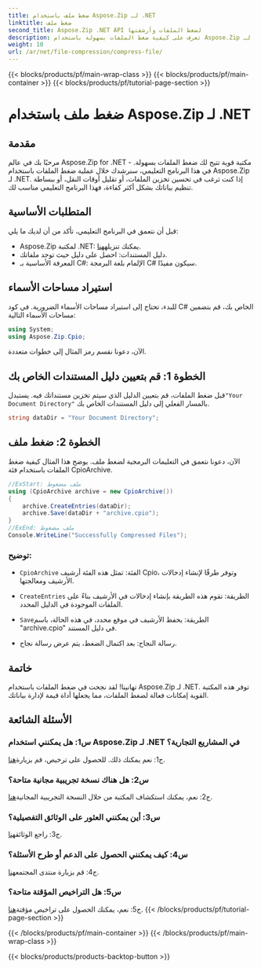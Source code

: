 ```yaml
---
title: ضغط ملف باستخدام Aspose.Zip لـ .NET
linktitle: ضغط ملف
second_title: Aspose.Zip .NET API لضغط الملفات وأرشفتها
description: تعرف على كيفية ضغط الملفات بسهولة باستخدام Aspose.Zip لـ .NET. اتبع برنامجنا التعليمي خطوة بخطوة لإدارة الملفات بكفاءة.
weight: 10
url: /ar/net/file-compression/compress-file/
---
```


{{< blocks/products/pf/main-wrap-class >}}
{{< blocks/products/pf/main-container >}}
{{< blocks/products/pf/tutorial-page-section >}}

# ضغط ملف باستخدام Aspose.Zip لـ .NET

## مقدمة

مرحبًا بك في عالم Aspose.Zip for .NET - مكتبة قوية تتيح لك ضغط الملفات بسهولة. في هذا البرنامج التعليمي، سنرشدك خلال عملية ضغط الملفات باستخدام Aspose.Zip لـ .NET. إذا كنت ترغب في تحسين تخزين الملفات، أو تقليل أوقات النقل، أو ببساطة تنظيم بياناتك بشكل أكثر كفاءة، فهذا البرنامج التعليمي مناسب لك.

## المتطلبات الأساسية

قبل أن نتعمق في البرنامج التعليمي، تأكد من أن لديك ما يلي:

-  Aspose.Zip لمكتبة .NET: يمكنك تنزيله[هنا](https://releases.aspose.com/zip/net/).
- دليل المستندات: احصل على دليل حيث توجد ملفاتك.
- المعرفة الأساسية بـ C#: الإلمام بلغة البرمجة C# سيكون مفيدًا.

## استيراد مساحات الأسماء

للبدء، تحتاج إلى استيراد مساحات الأسماء الضرورية. في كود C# الخاص بك، قم بتضمين مساحات الأسماء التالية:

```csharp
using System;
using Aspose.Zip.Cpio;
```

الآن، دعونا نقسم رمز المثال إلى خطوات متعددة.

## الخطوة 1: قم بتعيين دليل المستندات الخاص بك

 قبل ضغط الملفات، قم بتعيين الدليل الذي سيتم تخزين مستنداتك فيه. يستبدل`"Your Document Directory"` بالمسار الفعلي إلى دليل المستندات الخاص بك.

```csharp
string dataDir = "Your Document Directory";
```

## الخطوة 2: ضغط ملف

الآن، دعونا نتعمق في التعليمات البرمجية لضغط ملف. يوضح هذا المثال كيفية ضغط الملفات باستخدام فئة CpioArchive.

```csharp
//ExStart: ملف مضغوط
using (CpioArchive archive = new CpioArchive())
{
    archive.CreateEntries(dataDir);
    archive.Save(dataDir + "archive.cpio");
}
//ExEnd: ملف مضغوط
Console.WriteLine("Successfully Compressed Files");
```

### توضيح:

- `CpioArchive` الفئة: تمثل هذه الفئة أرشيف Cpio، وتوفر طرقًا لإنشاء إدخالات الأرشيف ومعالجتها.

- `CreateEntries` الطريقة: تقوم هذه الطريقة بإنشاء إدخالات في الأرشيف بناءً على الملفات الموجودة في الدليل المحدد.

- `Save`الطريقة: يحفظ الأرشيف في موقع محدد، في هذه الحالة، باسم "archive.cpio" في دليل المستند.

- رسالة النجاح: بعد اكتمال الضغط، يتم عرض رسالة نجاح.

## خاتمة

تهانينا! لقد نجحت في ضغط الملفات باستخدام Aspose.Zip لـ .NET. توفر هذه المكتبة القوية إمكانات فعالة لضغط الملفات، مما يجعلها أداة قيمة لإدارة بياناتك.

## الأسئلة الشائعة

### س1: هل يمكنني استخدام Aspose.Zip لـ .NET في المشاريع التجارية؟

 ج1: نعم يمكنك ذلك. للحصول على ترخيص، قم بزيارة[هنا](https://purchase.aspose.com/buy).

### س2: هل هناك نسخة تجريبية مجانية متاحة؟

 ج2: نعم، يمكنك استكشاف المكتبة من خلال النسخة التجريبية المجانية[هنا](https://releases.aspose.com/).

### س3: أين يمكنني العثور على الوثائق التفصيلية؟

 ج3: راجع الوثائق[هنا](https://reference.aspose.com/zip/net/).

### س4: كيف يمكنني الحصول على الدعم أو طرح الأسئلة؟

 ج4: قم بزيارة منتدى المجتمع[هنا](https://forum.aspose.com/c/zip/37).

### س5: هل التراخيص المؤقتة متاحة؟

 ج5: نعم، يمكنك الحصول على تراخيص مؤقتة[هنا](https://purchase.aspose.com/temporary-license/).
{{< /blocks/products/pf/tutorial-page-section >}}

{{< /blocks/products/pf/main-container >}}
{{< /blocks/products/pf/main-wrap-class >}}

{{< blocks/products/products-backtop-button >}}
